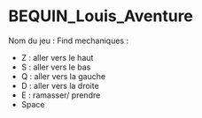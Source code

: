 # BEQUIN_Louis_Aventure
Nom du jeu : Find
mechaniques :
  - Z : aller vers le haut
  - S : aller vers le bas
  - Q : aller vers la gauche
  - D : aller vers la droite
  - E : ramasser/ prendre
  - Space
